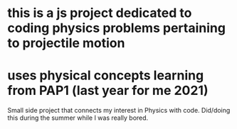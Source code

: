 # this is a js project dedicated to coding physics problems pertaining to projectile motion #

# uses physical concepts learning from PAP1 (last year for me 2021)

Small side project that connects my interest in Physics with code. 
Did/doing this during the summer while I was really bored.
